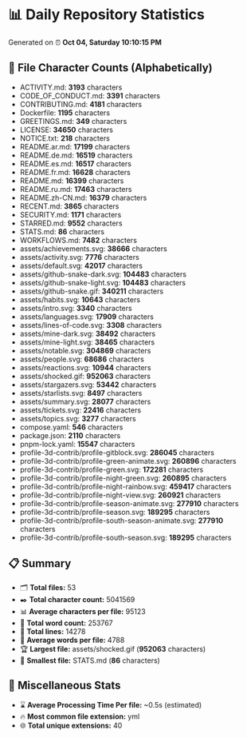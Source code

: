 # 📊 Daily Repository Statistics
Generated on ⏰ **Oct 04, Saturday 10:10:15 PM**

## 📂 File Character Counts (Alphabetically)
- ACTIVITY.md: **3193** characters
- CODE_OF_CONDUCT.md: **3391** characters
- CONTRIBUTING.md: **4181** characters
- Dockerfile: **1195** characters
- GREETINGS.md: **349** characters
- LICENSE: **34650** characters
- NOTICE.txt: **218** characters
- README.ar.md: **17199** characters
- README.de.md: **16519** characters
- README.es.md: **16517** characters
- README.fr.md: **16628** characters
- README.md: **16399** characters
- README.ru.md: **17463** characters
- README.zh-CN.md: **16379** characters
- RECENT.md: **3865** characters
- SECURITY.md: **1171** characters
- STARRED.md: **9552** characters
- STATS.md: **86** characters
- WORKFLOWS.md: **7482** characters
- assets/achievements.svg: **38666** characters
- assets/activity.svg: **7776** characters
- assets/default.svg: **42017** characters
- assets/github-snake-dark.svg: **104483** characters
- assets/github-snake-light.svg: **104483** characters
- assets/github-snake.gif: **340211** characters
- assets/habits.svg: **10643** characters
- assets/intro.svg: **3340** characters
- assets/languages.svg: **17909** characters
- assets/lines-of-code.svg: **3308** characters
- assets/mine-dark.svg: **38492** characters
- assets/mine-light.svg: **38465** characters
- assets/notable.svg: **304869** characters
- assets/people.svg: **68686** characters
- assets/reactions.svg: **10944** characters
- assets/shocked.gif: **952063** characters
- assets/stargazers.svg: **53442** characters
- assets/starlists.svg: **8497** characters
- assets/summary.svg: **28077** characters
- assets/tickets.svg: **22416** characters
- assets/topics.svg: **3277** characters
- compose.yaml: **546** characters
- package.json: **2110** characters
- pnpm-lock.yaml: **15547** characters
- profile-3d-contrib/profile-gitblock.svg: **286045** characters
- profile-3d-contrib/profile-green-animate.svg: **260896** characters
- profile-3d-contrib/profile-green.svg: **172281** characters
- profile-3d-contrib/profile-night-green.svg: **260895** characters
- profile-3d-contrib/profile-night-rainbow.svg: **459417** characters
- profile-3d-contrib/profile-night-view.svg: **260921** characters
- profile-3d-contrib/profile-season-animate.svg: **277910** characters
- profile-3d-contrib/profile-season.svg: **189295** characters
- profile-3d-contrib/profile-south-season-animate.svg: **277910** characters
- profile-3d-contrib/profile-south-season.svg: **189295** characters

## 📋 Summary
- 🗂️ **Total files:** 53
- ✒️ **Total character count:** 5041569
- 📊 **Average characters per file:** 95123
- 📝 **Total word count:** 253767
- 🧾 **Total lines:** 14278
- 📐 **Average words per file:** 4788
- 🏆 **Largest file:** assets/shocked.gif (**952063** characters)
- 🥉 **Smallest file:** STATS.md (**86** characters)

## 🌟 Miscellaneous Stats
- ⌛ **Average Processing Time Per file:** ~0.5s (estimated)
- 🔥 **Most common file extension:** yml
- 🌐 **Total unique extensions:** 40
